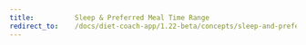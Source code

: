 ```yaml
---
title:          Sleep & Preferred Meal Time Range
redirect_to:    /docs/diet-coach-app/1.22-beta/concepts/sleep-and-preferred-meal-time-range/
---
```


